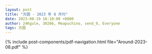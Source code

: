 ```yaml
---
layout: post
title: "方圆 - 2023 年 8 月刊"
date: 2023-08-19 16:10:00 +0800
author: 24Kgule, 30266, Meapuchino, send_9, Everyone
tags: 方圆
---
```


{% include post-components/pdf-navigation.html file="Around-2023-08.pdf" %}